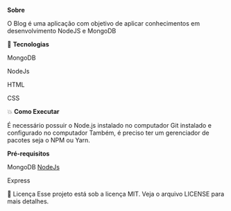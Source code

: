 **Sobre**

O Blog é uma aplicação com objetivo de aplicar conhecimentos em desenvolvimento NodeJS e MongoDB

🚀 **Tecnologias**

MongoDB

NodeJs

HTML

CSS

💥 **Como Executar**

É necessário possuir o Node.js instalado no computador
Git instalado e configurado no computador 
Também, é preciso ter um gerenciador de pacotes seja o NPM ou Yarn. 

**Pré-requisitos**

MongoDB
[NodeJs](https://nodejs.org/en/download/) 

Express


📝 Licença
Esse projeto está sob a licença MIT. Veja o arquivo LICENSE para mais detalhes.

